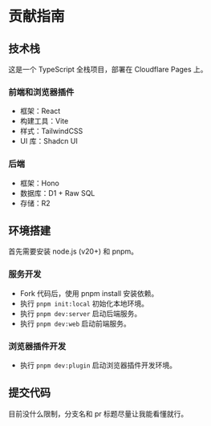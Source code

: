 # 贡献指南

## 技术栈
这是一个 TypeScript 全栈项目，部署在 Cloudflare Pages 上。  

### 前端和浏览器插件

- 框架：React
- 构建工具：Vite
- 样式：TailwindCSS
- UI 库：Shadcn UI

### 后端

- 框架：Hono
- 数据库：D1 + Raw SQL
- 存储：R2

## 环境搭建

首先需要安装 node.js (v20+) 和 pnpm。

### 服务开发

- Fork 代码后，使用 pnpm install 安装依赖。
- 执行 `pnpm init:local` 初始化本地环境。
- 执行 `pnpm dev:server` 启动后端服务。
- 执行 `pnpm dev:web` 启动前端服务。

### 浏览器插件开发

- 执行 `pnpm dev:plugin` 启动浏览器插件开发环境。

## 提交代码

目前没什么限制，分支名和 pr 标题尽量让我能看懂就行。